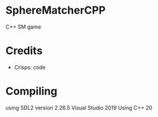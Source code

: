 # SphereMatcherCPP
 C++ SM game

# Credits
- Crisps: code

# Compiling
using SDL2 version 2.26.5
Visual Studio 2019
Using C++ 20